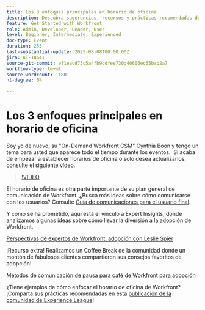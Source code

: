 ```yaml
---
title: Los 3 enfoques principales en horario de oficina
description: Descubra sugerencias, recursos y prácticas recomendadas de la comunidad para ejecutar Horario de oficina de Adobe Workfront efectivo y aumentar la adopción y la participación.
feature: Get Started with Workfront
role: Admin, Developer, Leader, User
level: Beginner, Intermediate, Experienced
doc-type: Event
duration: 255
last-substantial-update: 2025-08-08T00:00:00Z
jira: KT-18641
source-git-commit: ef1eacd73c5a4fb9cdfee730d40606ec65bab2a7
workflow-type: tm+mt
source-wordcount: '188'
ht-degree: 0%

---
```



# Los 3 enfoques principales en horario de oficina

Soy yo de nuevo, su &quot;On-Demand Workfront CSM&quot; Cynthia Boon y tengo un tema para usted que aparece todo el tiempo durante los eventos.  Si acaba de empezar a establecer horarios de oficina o solo desea actualizarlos, consulte el siguiente vídeo. 

>[!VIDEO](https://video.tv.adobe.com/v/3470053/?learn=on&enablevpops)

El horario de oficina es otra parte importante de su plan general de comunicación de Workfront. ¿Busca más ideas sobre cómo comunicarse con los usuarios? Consulte [Guía de comunicaciones para el usuario final](https://experienceleaguecommunities.adobe.com/t5/workfront-blogs/introducing-the-end-user-communications-cookbook/ba-p/607439?profile.language=es).

Y como se ha prometido, aquí está el vínculo a Expert Insights, donde analizamos algunas ideas sobre cómo llevar la diversión a la adopción de Workfront. 

[Perspectivas de expertos de Workfront: adopción con Leslie Spier](https://experienceleaguecommunities.adobe.com/t5/workfront-discussions/video-august-2023-workfront-expert-insights-adoption-with-leslie/m-p/613314?profile.language=es#M2588)

¡Recurso extra! Realizamos un Coffee Break de la comunidad donde un montón de fabulosos clientes compartieron sus consejos favoritos de adopción! 

[Métodos de comunicación de pausa para café de Workfront para adopción](https://experienceleaguecommunities.adobe.com/t5/workfront-events/workfront-coffee-break-10-26-8-30am-9-30am-pdt-communication/ev-p/621879?profile.language=es)

¿Tiene ejemplos de cómo enfocar el horario de oficina de Workfront? ¡Comparta sus prácticas recomendadas en esta [publicación de la comunidad de Experience League](https://experienceleaguecommunities.adobe.com/t5/workfront-discussions/video-top-3-approaches-to-office-hours/td-p/713391?profile.language=es)!


